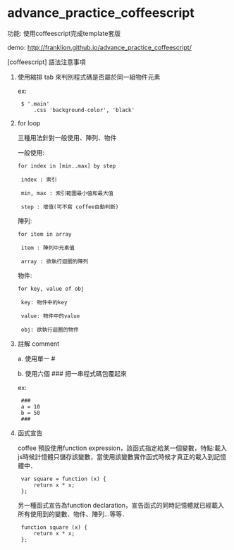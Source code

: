 # advance_practice_coffeescript

功能: 使用coffeescript完成template套版

demo: http://franklion.github.io/advance_practice_coffeescript/

[coffeescript] 語法注意事項

1. 使用縮排 tab 來判別程式碼是否屬於同一組物件元素

	ex: 

		$ '.main'
			.css 'background-color', 'black'
			
2. for loop

	三種用法針對一般使用、陣列、物件

	一般使用:

	  `for index in [min..max] by step`
	  
	    index : 索引
	    
	    min, max : 索引範圍最小值和最大值
	    
	    step : 增值(可不寫 coffee自動判斷)
	    
	陣列:

	  `for item in array`
	  
	    item : 陣列中元素值
	    
	    array : 欲執行迴圈的陣列
	    
	物件:

	  `for key, value of obj`
	  
	    key: 物件中的key
	    
	    value: 物件中的value
	    
	    obj: 欲執行迴圈的物件


3. 註解 comment

	a. 使用單一 #
	
	b. 使用六個 ### 把一串程式碼包覆起來

	ex: 
			  
			  
		###
		a = 10
		b = 50
		###
	
	
4. 函式宣告

	coffee 預設使用function expression，該函式指定給某一個變數，特點:載入js時候計憶體只儲存該變數，當使用該變數實作函式時候才真正的載入到記憶體中．
	
		var square = function (x) {
			return x * x;
		};
	
	另一種函式宣告為function declaration，宣告函式的同時記憶體就已經載入所有使用到的變數、物件、陣列...等等．
	
		function square (x) {
			return x * x;
		};
		
